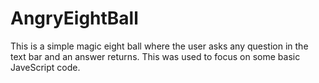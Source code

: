 # AngryEightBall

This is a simple magic eight ball where the user asks any question in the text bar and an answer returns. This was used to focus on some basic JaveScript code.
